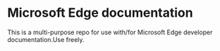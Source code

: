 # Microsoft Edge documentation

This is a multi-purpose repo for use with/for Microsoft Edge developer documentation.Use freely.


